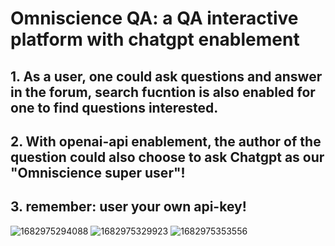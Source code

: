 # Omniscience QA:   a QA interactive platform with chatgpt enablement
## 1. As a user, one could ask questions and answer in the forum, search fucntion is also enabled for one to find questions interested.
## 2. With openai-api enablement, the author of the question could also choose to ask Chatgpt as our "Omniscience super user"!
## 3. remember: user your own api-key!
![1682975294088](https://user-images.githubusercontent.com/107207371/235531665-9c4124b6-fc74-4460-95d6-dd5ad735135a.png)
![1682975329923](https://user-images.githubusercontent.com/107207371/235531726-261b9f88-0718-4f50-9fb5-37d422422205.png)
![1682975353556](https://user-images.githubusercontent.com/107207371/235531787-6bdb086e-eca1-4fb1-8aa7-471da6a0731e.png)


